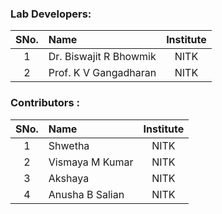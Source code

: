 ### Lab Developers:

| SNo. | Name | Institute |
| :--: | :-- | :-------: |
|  1   | Dr. Biswajit R Bhowmik | NITK |
|  2   | Prof. K V Gangadharan | NITK |

### Contributors :

| SNo. | Name | Institute |
| :--: | :-- | :-------: |
|  1   | Shwetha | NITK |
|  2   | Vismaya M Kumar | NITK |
|  3   | Akshaya | NITK |
|  4   | Anusha B Salian | NITK |



